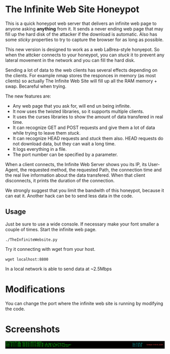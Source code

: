 # The Infinite Web Site Honeypot

This is a quick honeypot web server that delivers an infinite web page to anyone asking **anything** from it. It sends a never ending web page that may fill up the hard disk of the attacker if the download is automatic. Also has some _sticky_ properties to try to capture the browser for as long as possible.

This new version is designed to work as a web LaBrea-style honyepot. So when the attcker connects to your honeypot, you can _stuck_ it to prevent any lateral movement in the network and you can fill the hard disk.

Sending a lot of data to the web clients has several effects depending on the clients. For example nmap stores the responces in memory (as most clients) so actually The Infinite Web Site will fill up all the RAM memory + swap. Becareful when trying.

The new features are:
- Any web page that you ask for, will end un being infinite.
- It now uses the twisted libraries, so it supports multiple clients.
- It uses the curses libraries to show the amount of data transfered in real time.
- It can recognize GET and POST requests and give them a lot of data while trying to leave them _stuck_.
- It can recognize HEAD requests and _stuck_ them also. HEAD requests do not download data, but they can wait a long time.
- It logs everything in a file.
- The port number can be specified by a parameter.

When a client connects, the Infinite Web Server shows you its IP, its User-Agent, the requested method, the requested Path, the connection time and the real live information about the data transfered. When that client disconnects, it prints the duration of the connection.

We strongly suggest that you limit the bandwith of this honeypot, because it can eat it. Another hack can be to send less data in the code.

## Usage
Just be sure to use a wide console. If necessary make your font smaller a couple of times.
Start the infinite web page.

`
./TheInfiniteWebsite.py
`

Try it connecting with wget from your host.

`
wget localhost:8800
`

In a local network is able to send data at ~2.5Mbps


# Modifications
You can change the port where the infinite web site is running by modifying the code.

# Screenshots

![Screenshot1](theinfinitewebsite-1.png "Screenshot1")

